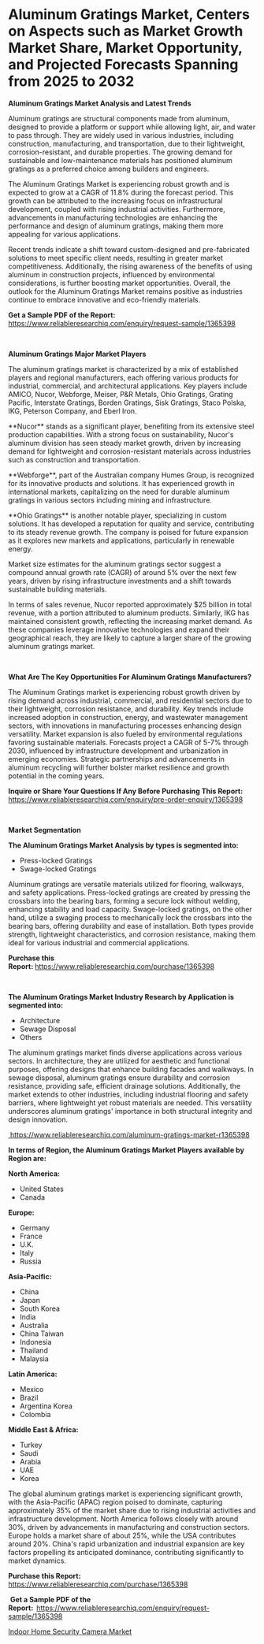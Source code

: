 <p><h1>Aluminum Gratings Market, Centers on Aspects such as Market Growth Market Share, Market Opportunity, and Projected Forecasts Spanning from 2025 to 2032</h1></p><p><strong>Aluminum Gratings Market Analysis and Latest Trends</strong></p>
<p><p>Aluminum gratings are structural components made from aluminum, designed to provide a platform or support while allowing light, air, and water to pass through. They are widely used in various industries, including construction, manufacturing, and transportation, due to their lightweight, corrosion-resistant, and durable properties. The growing demand for sustainable and low-maintenance materials has positioned aluminum gratings as a preferred choice among builders and engineers.</p><p>The Aluminum Gratings Market is experiencing robust growth and is expected to grow at a CAGR of 11.8% during the forecast period. This growth can be attributed to the increasing focus on infrastructural development, coupled with rising industrial activities. Furthermore, advancements in manufacturing technologies are enhancing the performance and design of aluminum gratings, making them more appealing for various applications. </p><p>Recent trends indicate a shift toward custom-designed and pre-fabricated solutions to meet specific client needs, resulting in greater market competitiveness. Additionally, the rising awareness of the benefits of using aluminum in construction projects, influenced by environmental considerations, is further boosting market opportunities. Overall, the outlook for the Aluminum Gratings Market remains positive as industries continue to embrace innovative and eco-friendly materials.</p></p>
<p><strong>Get a Sample PDF of the Report:&nbsp;</strong> <a href="https://www.reliableresearchiq.com/enquiry/request-sample/1365398?utm_campaign=2310&utm_medium=2&utm_source=Github&utm_content=ia&utm_term=22032025&utm_id=aluminum-gratings">https://www.reliableresearchiq.com/enquiry/request-sample/1365398</a></p>
<p>&nbsp;</p>
<p><strong>Aluminum Gratings Major Market Players</strong></p>
<p><p>The aluminum gratings market is characterized by a mix of established players and regional manufacturers, each offering various products for industrial, commercial, and architectural applications. Key players include AMICO, Nucor, Webforge, Meiser, P&R Metals, Ohio Gratings, Grating Pacific, Interstate Gratings, Borden Gratings, Sisk Gratings, Staco Polska, IKG, Peterson Company, and Eberl Iron.</p><p>**Nucor** stands as a significant player, benefiting from its extensive steel production capabilities. With a strong focus on sustainability, Nucor's aluminum division has seen steady market growth, driven by increasing demand for lightweight and corrosion-resistant materials across industries such as construction and transportation.</p><p>**Webforge**, part of the Australian company Humes Group, is recognized for its innovative products and solutions. It has experienced growth in international markets, capitalizing on the need for durable aluminum gratings in various sectors including mining and infrastructure. </p><p>**Ohio Gratings** is another notable player, specializing in custom solutions. It has developed a reputation for quality and service, contributing to its steady revenue growth. The company is poised for future expansion as it explores new markets and applications, particularly in renewable energy.</p><p>Market size estimates for the aluminum gratings sector suggest a compound annual growth rate (CAGR) of around 5% over the next few years, driven by rising infrastructure investments and a shift towards sustainable building materials.</p><p>In terms of sales revenue, Nucor reported approximately $25 billion in total revenue, with a portion attributed to aluminum products. Similarly, IKG has maintained consistent growth, reflecting the increasing market demand. As these companies leverage innovative technologies and expand their geographical reach, they are likely to capture a larger share of the growing aluminum gratings market.</p></p>
<p>&nbsp;</p>
<p><strong>What Are The Key Opportunities For Aluminum Gratings Manufacturers?</strong></p>
<p><p>The Aluminum Gratings market is experiencing robust growth driven by rising demand across industrial, commercial, and residential sectors due to their lightweight, corrosion resistance, and durability. Key trends include increased adoption in construction, energy, and wastewater management sectors, with innovations in manufacturing processes enhancing design versatility. Market expansion is also fueled by environmental regulations favoring sustainable materials. Forecasts project a CAGR of 5-7% through 2030, influenced by infrastructure development and urbanization in emerging economies. Strategic partnerships and advancements in aluminum recycling will further bolster market resilience and growth potential in the coming years.</p></p>
<p><strong>Inquire or Share Your Questions If Any Before Purchasing This Report:</strong> <a href="https://www.reliableresearchiq.com/enquiry/pre-order-enquiry/1365398?utm_campaign=2310&utm_medium=2&utm_source=Github&utm_content=ia&utm_term=22032025&utm_id=aluminum-gratings">https://www.reliableresearchiq.com/enquiry/pre-order-enquiry/1365398</a></p>
<p>&nbsp;</p>
<p><strong>Market Segmentation</strong></p>
<p><strong>The Aluminum Gratings Market Analysis by types is segmented into:</strong></p>
<p><ul><li>Press-locked Gratings</li><li>Swage-locked Gratings</li></ul></p>
<p><p>Aluminum gratings are versatile materials utilized for flooring, walkways, and safety applications. Press-locked gratings are created by pressing the crossbars into the bearing bars, forming a secure lock without welding, enhancing stability and load capacity. Swage-locked gratings, on the other hand, utilize a swaging process to mechanically lock the crossbars into the bearing bars, offering durability and ease of installation. Both types provide strength, lightweight characteristics, and corrosion resistance, making them ideal for various industrial and commercial applications.</p></p>
<p><strong>Purchase this Report:&nbsp;</strong><a href="https://www.reliableresearchiq.com/purchase/1365398?utm_campaign=2310&utm_medium=2&utm_source=Github&utm_content=ia&utm_term=22032025&utm_id=aluminum-gratings">https://www.reliableresearchiq.com/purchase/1365398</a></p>
<p>&nbsp;</p>
<p><strong>The Aluminum Gratings Market Industry Research by Application is segmented into:</strong></p>
<p><ul><li>Architecture</li><li>Sewage Disposal</li><li>Others</li></ul></p>
<p><p>The aluminum gratings market finds diverse applications across various sectors. In architecture, they are utilized for aesthetic and functional purposes, offering designs that enhance building facades and walkways. In sewage disposal, aluminum gratings ensure durability and corrosion resistance, providing safe, efficient drainage solutions. Additionally, the market extends to other industries, including industrial flooring and safety barriers, where lightweight yet robust materials are needed. This versatility underscores aluminum gratings' importance in both structural integrity and design innovation.</p></p>
<p><a href="https://www.reliableresearchiq.com/aluminum-gratings-market-r1365398?utm_campaign=2310&utm_medium=2&utm_source=Github&utm_content=ia&utm_term=22032025&utm_id=aluminum-gratings">&nbsp;https://www.reliableresearchiq.com/aluminum-gratings-market-r1365398</a></p>
<p><strong>In terms of Region, the Aluminum Gratings Market Players available by Region are:</strong></p>
<p>
    <p> <strong> North America: </strong>
        <ul>
            <li>United States</li>
            <li>Canada</li>
        </ul>
        </p> 
    <p> <strong> Europe: </strong>
        <ul>
            <li>Germany</li>
            <li>France</li>
            <li>U.K.</li>
            <li>Italy</li>
            <li>Russia</li>
        </ul>
        </p> 
    <p> <strong> Asia-Pacific: </strong>
        <ul>
            <li>China</li>
            <li>Japan</li>
            <li>South Korea</li>
            <li>India</li>
            <li>Australia</li>
            <li>China Taiwan</li>
            <li>Indonesia</li>
            <li>Thailand</li>
            <li>Malaysia</li>
        </ul>
        </p> 
    <p> <strong> Latin America: </strong>
        <ul>
            <li>Mexico</li>
            <li>Brazil</li>
            <li>Argentina Korea</li>
            <li>Colombia</li>
        </ul>
        </p> 
    <p> <strong> Middle East & Africa: </strong>
        <ul>
            <li>Turkey</li>
            <li>Saudi</li>
            <li>Arabia</li>
            <li>UAE</li>
            <li>Korea</li>
        </ul>
    </p>
    </p>
<p><p>The global aluminum gratings market is experiencing significant growth, with the Asia-Pacific (APAC) region poised to dominate, capturing approximately 35% of the market share due to rising industrial activities and infrastructure development. North America follows closely with around 30%, driven by advancements in manufacturing and construction sectors. Europe holds a market share of about 25%, while the USA contributes around 20%. China's rapid urbanization and industrial expansion are key factors propelling its anticipated dominance, contributing significantly to market dynamics.</p></p>
<p><strong>Purchase this Report: </strong><a href="https://www.reliableresearchiq.com/purchase/1365398?utm_campaign=2310&utm_medium=2&utm_source=Github&utm_content=ia&utm_term=22032025&utm_id=aluminum-gratings">https://www.reliableresearchiq.com/purchase/1365398</a></p>
<p>&nbsp;<strong>Get a Sample PDF of the Report:&nbsp;&nbsp;</strong><a href="https://www.reliableresearchiq.com/enquiry/request-sample/1365398?utm_campaign=2310&utm_medium=2&utm_source=Github&utm_content=ia&utm_term=22032025&utm_id=aluminum-gratings">https://www.reliableresearchiq.com/enquiry/request-sample/1365398</a></p>
<p><strong></strong></p>
<p><p><a href="https://github.com/yankimber90yankim/Market-Research-Report-List-1/blob/main/indoor-home-security-camera-market.md?utm_campaign=2310&utm_medium=2&utm_source=Github&utm_content=ia&utm_term=22032025&utm_id=aluminum-gratings">Indoor Home Security Camera Market</a></p></p>